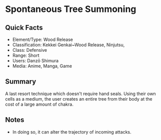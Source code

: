 # Spontaneous Tree Summoning

## Quick Facts
- Element/Type: Wood Release
- Classification: Kekkei Genkai~Wood Release, Ninjutsu,
- Class: Defensive
- Range: Short
- Users: Danzō Shimura
- Media: Anime, Manga, Game

## Summary
A last resort technique which doesn't require hand seals. Using their own cells as a medium, the user creates an entire tree from their body at the cost of a large amount of chakra.

## Notes
- In doing so, it can alter the trajectory of incoming attacks.
